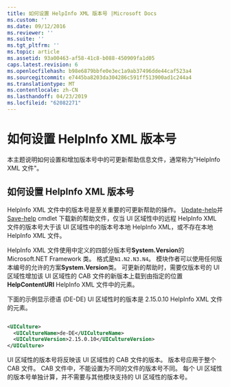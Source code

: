 ```yaml
---
title: 如何设置 HelpInfo XML 版本号 |Microsoft Docs
ms.custom: ''
ms.date: 09/12/2016
ms.reviewer: ''
ms.suite: ''
ms.tgt_pltfrm: ''
ms.topic: article
ms.assetid: 93a00463-af58-41c8-b088-450909fa1d05
caps.latest.revision: 6
ms.openlocfilehash: b98e6879bbfe0e3ec1a9ab37496dde44caf523a4
ms.sourcegitcommit: e7445ba8203da304286c591ff513900ad1c244a4
ms.translationtype: MT
ms.contentlocale: zh-CN
ms.lasthandoff: 04/23/2019
ms.locfileid: "62082271"
---
```

# <a name="how-to-set-helpinfo-xml-version-numbers"></a>如何设置 HelpInfo XML 版本号

本主题说明如何设置和增加版本号中的可更新帮助信息文件，通常称为"HelpInfo XML 文件"。

## <a name="how-to-set-helpinfo-xml-version-numbers"></a>如何设置 HelpInfo XML 版本号

HelpInfo XML 文件中的版本号是至关重要的可更新帮助的操作。
[Update-help](/powershell/module/Microsoft.PowerShell.Core/Update-Help)并[Save-help](/powershell/module/Microsoft.PowerShell.Core/Save-Help) cmdlet 下载新的帮助文件，仅当 UI 区域性中的远程 HelpInfo XML 文件的版本号大于该 UI 区域性中的版本号本地 HelpInfo XML，或不存在本地 HelpInfo XML 文件。

HelpInfo XML 文件使用中定义的四部分版本号**System.Version**的 Microsoft.NET Framework 类。 格式是`N1.N2.N3.N4`。 模块作者可以使用任何版本编号的允许的方案**System.Version**类。 可更新的帮助时，需要仅版本号的 UI 区域性增加该 UI 区域性的 CAB 文件的新版本上载到由指定的位置**HelpContentURI** HelpInfo XML 文件中的元素。

下面的示例显示德语 (DE-DE) UI 区域性时的版本是 2.15.0.10 HelpInfo XML 文件的元素。

```xml

<UICulture>
  <UICultureName>de-DE</UICultureName>
  <UICultureVersion>2.15.0.10</UICultureVersion>
</UICulture>
```

UI 区域性的版本号将反映该 UI 区域性的 CAB 文件的版本。 版本号应用于整个 CAB 文件。 CAB 文件中，不能设置为不同的文件的版本号不同。 每个 UI 区域性的版本号单独计算，并不需要与其他模块支持的 UI 区域性的版本号。